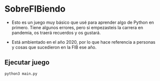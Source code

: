 # SobreFIBiendo
- Esto es un juego muy básico que usé para aprender algo de Python en primero. Tiene algunos errores, pero si empezasteis la carrera en pandemia, os traerá recuerdos y os gustará.

- Está ambientado en el año 2020, por lo que hace referencia a personas y cosas que sucedieron en la FIB ese año.

## Ejecutar juego
```bash
python3 main.py
```
